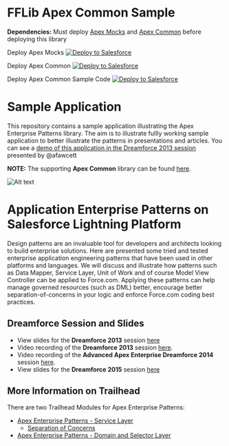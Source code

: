 FFLib Apex Common Sample
========================

**Dependencies:** Must deploy [Apex Mocks](https://github.com/apex-enterprise-patterns/fflib-apex-mocks) and [Apex Common](https://github.com/apex-enterprise-patterns/fflib-apex-common) before deploying this library

Deploy Apex Mocks
<a href="https://githubsfdeploy.herokuapp.com?owner=apex-enterprise-patterns&repo=fflib-apex-mocks">
  <img alt="Deploy to Salesforce"
       src="https://raw.githubusercontent.com/afawcett/githubsfdeploy/master/src/main/webapp/resources/img/deploy.png">
</a>

Deploy Apex Common
<a href="https://githubsfdeploy.herokuapp.com?owner=apex-enterprise-patterns&repo=fflib-apex-common">
  <img alt="Deploy to Salesforce"
       src="https://raw.githubusercontent.com/afawcett/githubsfdeploy/master/src/main/webapp/resources/img/deploy.png">
</a>

Deploy Apex Common Sample Code
<a href="https://githubsfdeploy.herokuapp.com?owner=apex-enterprise-patterns&repo=fflib-apex-common-samplecode">
  <img alt="Deploy to Salesforce"
       src="https://raw.githubusercontent.com/afawcett/githubsfdeploy/master/src/main/webapp/resources/img/deploy.png">
</a>

Sample Application
==================

This repository contains a sample application illustrating the Apex Enterprise Patterns library. The aim is to illustrate fullly working sample application to better illustrate the patterns in presentations and articles. You can see a [demo of this application in the Dreamforce 2013 session](http://www.youtube.com/watch?v=qlq46AEAlLI#t=572) presented by @afawcett

**NOTE:** The supporting **Apex Common** library can be found [here](https://github.com/apex-enterprise-patterns/fflib-apex-common).

![Alt text](/images/sampleappoverview.png "Optional title")

Application Enterprise Patterns on Salesforce Lightning Platform
================================================================

Design patterns are an invaluable tool for developers and architects looking to build enterprise solutions. Here are presented some tried and tested enterprise application engineering patterns that have been used in other platforms and languages. We will discuss and illustrate how patterns such as Data Mapper, Service Layer, Unit of Work and of course Model View Controller can be applied to Force.com. Applying these patterns can help manage governed resources (such as DML) better, encourage better separation-of-concerns in your logic and enforce Force.com coding best practices.

Dreamforce Session and Slides
-----------------------------

- View slides for the **Dreamforce 2013** session [here](https://docs.google.com/file/d/0B6brfGow3cD8RVVYc1dCX2s0S1E/edit) 
- Video recording of the **Dreamforce 2013** session [here](http://www.youtube.com/watch?v=qlq46AEAlLI).
- Video recording of the **Advanced Apex Enterprise Dreamforce 2014** session [here](http://dreamforce.vidyard.com/watch/7QtP2628KmtXfmiwI-7B1w%20).
- View slides for the **Dreamforce 2015** session [here](http://www.slideshare.net/andyinthecloud/building-strong-foundations-apex-enterprise-patterns)

More Information on Trailhead
--------------------------------------------

There are two Trailhead Modules for Apex Enterprise Patterns:

- [Apex Enterprise Patterns - Service Layer](https://trailhead.salesforce.com/en/content/learn/modules/apex_patterns_sl)
    - [Separation of Concerns](https://trailhead.salesforce.com/en/content/learn/modules/apex_patterns_sl/apex_patterns_sl_soc)
- [Apex Enterprise Patterns - Domain and Selector Layer](https://trailhead.salesforce.com/en/content/learn/modules/apex_patterns_dsl)

